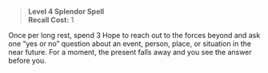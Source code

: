 > **Level 4 Splendor Spell**  
> **Recall Cost:** 1

Once per long rest, spend 3 Hope to reach out to the forces beyond and ask one “yes or no” question about an event, person, place, or situation in the near future. For a moment, the present falls away and you see the answer before you.
